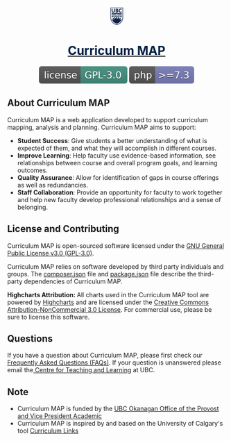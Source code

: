 <p align="center">
    <a href="https://curriculum.ok.ubc.ca/" target="_blank">
        <img src="public\img\UBC-logo-2018-crest-blue-rgb72-resized.png"> 
        <strong style="color:#002145" ><h1  align="center">Curriculum MAP</h1></strong>
    </a>
</p>

<p align="center">
    <a href="https://github.com/bohuie/curriculum/blob/master/LICENSE.md"><img src="public\img\readme\license-gpl-flatsvg.svg" alt="License"></a>
    <a href="https://www.php.net/"><img src="public\img\readme\php-require.svg" alt="PHP Version Require"></a>
</p>

## About Curriculum MAP

Curriculum MAP is a web application developed to support curriculum mapping, analysis and planning. Curriculum MAP aims to support:

- <strong>Student Success</strong>: Give students a better understanding of what is expected of them, and what they will accomplish in different courses. 
- <strong>Improve Learning</strong>: Help faculty use evidence-based information, see relationships between course and overall program goals, and learning outcomes. 
- <strong>Quality Assurance</strong>: Allow for identification of gaps in course offerings as well as redundancies. 
- <strong>Staff Collaboration</strong>: Provide an opportunity for faculty to work together and help new faculty develop professional relationships and a sense of belonging. 

## License and Contributing

Curriculum MAP is open-sourced software licensed under the [GNU General Public License v3.0 (GPL-3.0)]("https://github.com/bohuie/curriculum/blob/master/LICENSE.md").

Curriculum MAP relies on software developed by third party individuals and groups. The <a href="https://github.com/bohuie/curriculum/blob/master/composer.json">composer.json</a> file and <a href="https://github.com/bohuie/curriculum/blob/master/package.json">package.json</a> file describe the third-party dependencies of Curriculum MAP. 

<strong>Highcharts Attribution: </strong>All charts used in the Curriculum MAP tool are powered by <a href="https://www.highcharts.com/">Highcharts</a> and are licensed under the <a href="https://creativecommons.org/licenses/by-nc/3.0/">Creative Commons Attribution-NonCommercial 3.0 License</a>. For commercial use, please be sure to license this software.

## Questions
If you have a question about Curriculum MAP, please first check our <a href="https://curriculum.ok.ubc.ca/faq">Frequently Asked Questions (FAQs)</a>. If your question is unanswered please email the<a href="mailto:ctl.helpdesk@ubc.ca?subject=Curriculum MAP: Question"> Centre for Teaching and Learning</a> at UBC. 

## Note
- Curriculum MAP is funded by the <a href="http://provost.ok.ubc.ca/">UBC Okanagan Office of the Provost and Vice President Academic</a>
- Curriculum MAP is inspired by and based on the University of Calgary's tool <a href="https://taylorinstitute.ucalgary.ca/curriculum-links">Curriculum Links</a>


